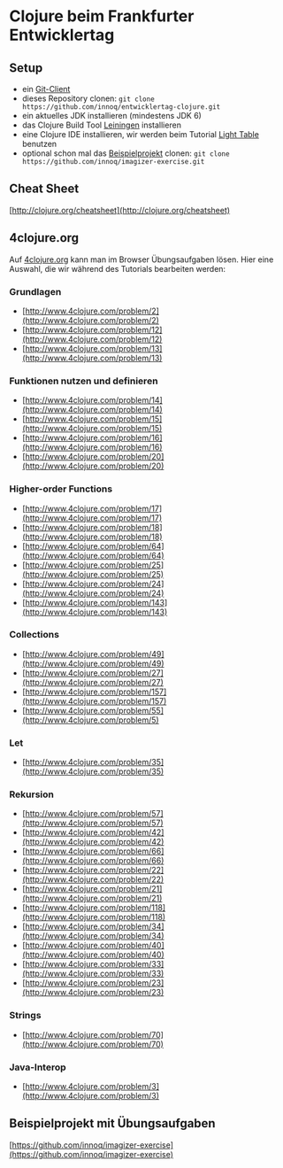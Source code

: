 # Clojure beim Frankfurter Entwicklertag

## Setup

* ein [Git-Client](http://git-scm.com/downloads)
* dieses Repository clonen: `git clone https://github.com/innoq/entwicklertag-clojure.git`
* ein aktuelles JDK installieren (mindestens JDK 6)
* das Clojure Build Tool [Leiningen](http://leiningen.org/#install) installieren
* eine Clojure IDE installieren, wir werden beim Tutorial [Light Table](http://lighttable.com/) benutzen
* optional schon mal das [Beispielprojekt](https://github.com/innoq/imagizer-exercise) clonen: `git clone https://github.com/innoq/imagizer-exercise.git`

## Cheat Sheet

[http://clojure.org/cheatsheet](http://clojure.org/cheatsheet)

## 4clojure.org

Auf [4clojure.org](http://4clojure.org) kann man im Browser Übungsaufgaben lösen. Hier eine Auswahl, die wir während des Tutorials bearbeiten werden:

### Grundlagen

* [http://www.4clojure.com/problem/2](http://www.4clojure.com/problem/2)
* [http://www.4clojure.com/problem/12](http://www.4clojure.com/problem/12)
* [http://www.4clojure.com/problem/13](http://www.4clojure.com/problem/13)

### Funktionen nutzen und definieren

* [http://www.4clojure.com/problem/14](http://www.4clojure.com/problem/14)
* [http://www.4clojure.com/problem/15](http://www.4clojure.com/problem/15)
* [http://www.4clojure.com/problem/16](http://www.4clojure.com/problem/16)
* [http://www.4clojure.com/problem/20](http://www.4clojure.com/problem/20)

### Higher-order Functions

* [http://www.4clojure.com/problem/17](http://www.4clojure.com/problem/17)
* [http://www.4clojure.com/problem/18](http://www.4clojure.com/problem/18)
* [http://www.4clojure.com/problem/64](http://www.4clojure.com/problem/64)
* [http://www.4clojure.com/problem/25](http://www.4clojure.com/problem/25)
* [http://www.4clojure.com/problem/24](http://www.4clojure.com/problem/24)
* [http://www.4clojure.com/problem/143](http://www.4clojure.com/problem/143)

### Collections

* [http://www.4clojure.com/problem/49](http://www.4clojure.com/problem/49)
* [http://www.4clojure.com/problem/27](http://www.4clojure.com/problem/27)
* [http://www.4clojure.com/problem/157](http://www.4clojure.com/problem/157)
* [http://www.4clojure.com/problem/55](http://www.4clojure.com/problem/5)

### Let

* [http://www.4clojure.com/problem/35](http://www.4clojure.com/problem/35)

### Rekursion

* [http://www.4clojure.com/problem/57](http://www.4clojure.com/problem/57)
* [http://www.4clojure.com/problem/42](http://www.4clojure.com/problem/42)
* [http://www.4clojure.com/problem/66](http://www.4clojure.com/problem/66)
* [http://www.4clojure.com/problem/22](http://www.4clojure.com/problem/22)
* [http://www.4clojure.com/problem/21](http://www.4clojure.com/problem/21)
* [http://www.4clojure.com/problem/118](http://www.4clojure.com/problem/118)
* [http://www.4clojure.com/problem/34](http://www.4clojure.com/problem/34)
* [http://www.4clojure.com/problem/40](http://www.4clojure.com/problem/40)
* [http://www.4clojure.com/problem/33](http://www.4clojure.com/problem/33)
* [http://www.4clojure.com/problem/23](http://www.4clojure.com/problem/23)

### Strings

* [http://www.4clojure.com/problem/70](http://www.4clojure.com/problem/70)

### Java-Interop

* [http://www.4clojure.com/problem/3](http://www.4clojure.com/problem/3)

## Beispielprojekt mit Übungsaufgaben

[https://github.com/innoq/imagizer-exercise](https://github.com/innoq/imagizer-exercise)
